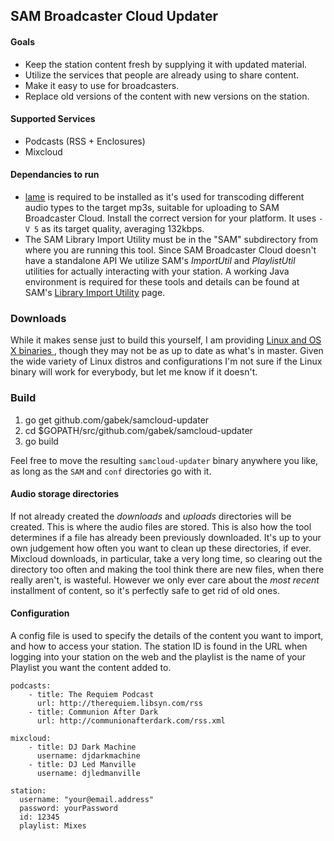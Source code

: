 ## SAM Broadcaster Cloud Updater


#### Goals
* Keep the station content fresh by supplying it with updated material.
* Utilize the services that people are already using to share content.
* Make it easy to use for broadcasters.
* Replace old versions of the content with new versions on the station.

#### Supported Services
* Podcasts (RSS + Enclosures)
* Mixcloud

#### Dependancies to run
* [lame](http://lame.sourceforge.net/) is required to be installed as it's used for transcoding different audio types to the target mp3s, suitable for uploading to SAM Broadcaster Cloud.  Install the correct version for your platform.  It uses `-V 5` as its target quality, averaging 132kbps.
* The SAM Library Import Utility must be in the "SAM" subdirectory from where you are running this tool.  Since SAM Broadcaster Cloud doesn't have a standalone API We utilize SAM's _ImportUtil_ and _PlaylistUtil_ utilities for actually interacting with your station. A working Java environment is required for these tools and details can be found at SAM's [Library Import Utility](http://spacial.com/library-import-utility/) page.

### Downloads
While it makes sense just to build this yourself, I am providing [Linux and OS X binaries ](https://github.com/gabek/samcloud-updater/releases), though they may not be as up to date as what's in master.  Given the wide variety of Linux distros and configurations I'm not sure if the Linux binary will work for everybody, but let me know if it doesn't.

### Build
1. go get github.com/gabek/samcloud-updater
2. cd $GOPATH/src/github.com/gabek/samcloud-updater
3. go build

Feel free to move the resulting `samcloud-updater` binary anywhere you like, as long as the `SAM` and `conf` directories go with it.

#### Audio storage directories
If not already created the _downloads_ and _uploads_ directories will be created.  This is where the audio files are stored.  This is also how the tool determines if a file has already been previously downloaded.  It's up to your own judgement how often you want to clean up these directories, if ever.  Mixcloud downloads, in particular, take a very long time, so clearing out the directory too often and making the tool think there are new files, when there really aren't, is wasteful.  However we only ever care about the *most recent* installment of content, so it's perfectly safe to get rid of old ones.

#### Configuration
A config file is used to specify the details of the content you want to import, and how to access your station.  The station ID is found in the URL when logging into your station on the web and the playlist is the name of your Playlist you want the content added to.
```
podcasts:
    - title: The Requiem Podcast
      url: http://therequiem.libsyn.com/rss
    - title: Communion After Dark
      url: http://communionafterdark.com/rss.xml

mixcloud:
    - title: DJ Dark Machine
      username: djdarkmachine
    - title: DJ Led Manville
      username: djledmanville

station:
  username: "your@email.address"
  password: yourPassword
  id: 12345
  playlist: Mixes
  ```
